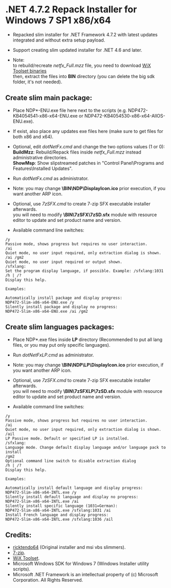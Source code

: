 # .NET 4.7.2 Repack Installer for Windows 7 SP1 x86/x64

* Repacked slim installer for .NET Framework 4.7.2 with latest updates integrated and without extra setup payload.

* Support creating slim updated installer for .NET 4.6 and later.

* Note:  
to rebuild/recreate *netfx_Full.mzz* file, you need to download [WiX Toolset binaries](https://github.com/wixtoolset/wix3/releases/download/wix3111rtm/wix311-binaries.zip)  
then, extract the files into **BIN** directory (you can delete the big sdk folder, it's not needed).

## Create slim main package:

* Place NDP*-ENU.exe file here next to the scripts (e.g. NDP472-KB4054541-x86-x64-ENU.exe or NDP472-KB4054530-x86-x64-AllOS-ENU.exe).

* If exist, also place any updates exe files here (make sure to get files for both x86 and x64).

* Optional, edit *dotNetFx.cmd* and change the two options values (1 or 0):  
**BuildMzz**: Rebuild/Repack files inside *netfx_Full.mzz* instead administrative directories.  
**ShowMsp**: Show slipstreamed patches in "Control Panel\Programs and Features\Installed Updates".

* Run *dotNetFx.cmd* as administrator.

* Note: you may change **\BIN\NDP\DisplayIcon.ico** prior execution, if you want another ARP icon.

* Optional, use *7zSFX.cmd* to create 7-zip SFX executable installer afterwards.  
you will need to modify **\BIN\7zSFX\7zSD.sfx** module with resource editor to update and set product name and version.

* Available command line switches:  
```
/y  
Passive mode, shows progress but requires no user interaction.  
/ai  
Quiet mode, no user input required, only extraction dialog is shown.  
/ai /gm2  
Quiet mode, no user input required or output shown.  
/sfxlang:  
Set the program display language, if possible. Example: /sfxlang:1031  
/h | /?  
Display this help.  

Examples:  

Automatically install package and display progress:  
NDP472-Slim-x86-x64-ENU.exe /y  
Silently install package and display no progress:  
NDP472-Slim-x86-x64-ENU.exe /ai /gm2
```

## Create slim languages packages:

* Place NDP*.exe files inside **LP** directory (Recommended to put all lang files, or you may put only specific languages).

* Run *dotNetFxLP.cmd* as administrator.

* Note: you may change **\BIN\NDP\LP\DisplayIcon.ico** prior execution, if you want another ARP icon.

* Optional, use *7zSFX.cmd* to create 7-zip SFX executable installer afterwards.  
you will need to modify **\BIN\7zSFXLP\7zSD.sfx** module with resource editor to update and set product name and version.

* Available command line switches:  
```
/y  
Passive mode, shows progress but requires no user interaction.  
/ai  
Quiet mode, no user input required, only extraction dialog is shown.  
/ail  
LP Passive mode. Default or specified LP is installed.  
/sfxlang:  
Language mode. Change default display language and/or language pack to install  
/gm2  
Optional command line switch to disable extraction dialog  
/h | /?  
Display this help.  

Examples:  

Automatically install default language and display progress:  
NDP472-Slim-x86-x64-INTL.exe /y  
Silently install default language and display no progress:  
NDP472-Slim-x86-x64-INTL.exe /ai  
Silently install specific language (1031=German):  
NDP472-Slim-x86-x64-INTL.exe /sfxlang:1031 /ai  
Install French language and display progress:  
NDP472-Slim-x86-x64-INTL.exe /sfxlang:1036 /ail
```

## Credits:

- [ricktendo64](https://forums.mydigitallife.net/members/28038/) (Original installer and msi vbs slimmers).  
- [7-zip](https://www.7-zip.org/).  
- [WiX Toolset](https://wixtoolset.org).  
- Microsoft Windows SDK for Windows 7 (Windows Installer utility scripts).  
- Microsoft .NET Framework is an intellectual property of (c) Microsoft Corporation. All Rights Reserved.
